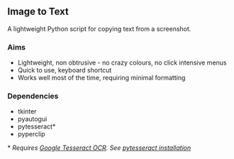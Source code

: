 ## Image to Text
A lightweight Python script for copying text from a screenshot.

### Aims
* Lightweight, non obtrusive - no crazy colours, no click intensive menus
* Quick to use, keyboard shortcut
* Works well most of the time, requiring minimal formatting

### Dependencies
* tkinter
* pyautogui
* pytesseract\*
* pyperclip

\* *Requires [Google Tesseract OCR](https://github.com/tesseract-ocr/tesseract). See [pytesseract installation](https://pypi.org/project/pytesseract/)*



